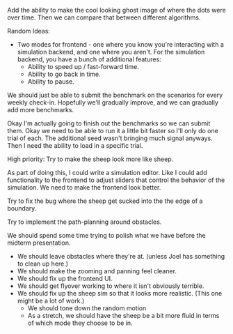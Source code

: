 Add the ability to make the cool looking ghost image of where the dots were over time. Then we can compare that between different algorithms.


Random Ideas:
- Two modes for frontend - one where you know you're interacting with a simulation backend, and one where you aren't. For the simulation backend, you have a bunch of additional features:
    - Ability to speed up / fast-forward time.
    - Ability to go back in time.
    - Ability to pause.


We should just be able to submit the benchmark on the scenarios for every weekly check-in. Hopefully we'll gradually improve, and we can gradually add more benchmarks.

Okay I'm actually going to finish out the benchmarks so we can submit them.
Okay we need to be able to run it a little bit faster so I'll only do one trial of each. The additional seed wasn't bringing much signal anyways. Then I need the ability to load in a specific trial.

High priority: Try to make the sheep look more like sheep.

As part of doing this, I could write a simulation editor. Like I could add functionality to the frontend to adjust sliders that control the behavior of the simulation.
We need to make the frontend look better.

Try to fix the bug where the sheep get sucked into the the edge of a boundary.

Try to implement the path-planning around obstacles.


We should spend some time trying to polish what we have before the midterm presentation.
- We should leave obstacles where they're at. (unless Joel has something to clean up here.)
- We should make the zooming and panning feel cleaner.
- We should fix up the frontend UI.
- We should get flyover working to where it isn't obviously terrible.
- We should fix up the sheep sim so that it looks more realistic. (This one might be a lot of work.)
    - We should tone down the random motion
    - As a stretch, we should have the sheep be a bit more fluid in terms of which mode they choose to be in.